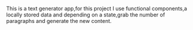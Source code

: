 This is a text generator app,for this project I use functional components,a locally stored data and depending on a state,grab the number of paragraphs and generate the new content.
